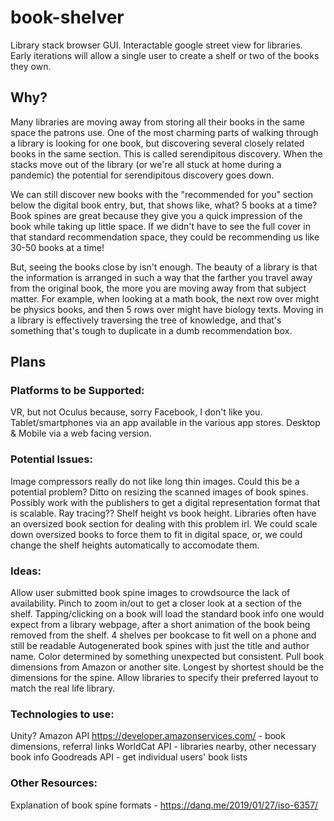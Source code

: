 # book-shelver
Library stack browser GUI. Interactable google street view for libraries. Early iterations will allow a single user to create a shelf or two of the books they own.

## Why?
Many libraries are moving away from storing all their books in the same space the patrons use. One of the most charming parts of walking through a library is looking for one book, but discovering several closely related books in the same section. This is called serendipitous discovery. When the stacks move out of the library (or we're all stuck at home during a pandemic) the potential for serendipitous discovery goes down. 

We can still discover new books with the "recommended for you" section below the digital book entry, but, that shows like, what? 5 books at a time? Book spines are great because they give you a quick impression of the book while taking up little space. If we didn't have to see the full cover in that standard recommendation space, they could be recommending us like 30-50 books at a time!

But, seeing the books close by isn't enough. The beauty of a library is that the information is arranged in such a way that the farther you travel away from the original book, the more you are moving away from that subject matter. For example, when looking at a math book, the next row over might be physics books, and then 5 rows over might have biology texts. Moving in a library is effectively traversing the tree of knowledge, and that's something that's tough to duplicate in a dumb recommendation box.

## Plans

### Platforms to be Supported:
VR, but not Oculus because, sorry Facebook, I don't like you.
Tablet/smartphones via an app available in the various app stores. 
Desktop & Mobile via a web facing version.

### Potential Issues:
Image compressors really do not like long thin images. Could this be a potential problem?
Ditto on resizing the scanned images of book spines. Possibly work with the publishers to get a digital representation format that is scalable. Ray tracing??
Shelf height vs book height. Libraries often have an oversized book section for dealing with this problem irl. We could scale down oversized books to force them to fit in digital space, or, we could change the shelf heights automatically to accomodate them.

### Ideas: 
Allow user submitted book spine images to crowdsource the lack of availability.
Pinch to zoom in/out to get a closer look at a section of the shelf.
Tapping/clicking on a book will load the standard book info one would expect from a library webpage, after a short animation of the book being removed from the shelf.
4 shelves per bookcase to fit well on a phone and still be readable
Autogenerated book spines with just the title and author name. Color determined by something unexpected but consistent.
Pull book dimensions from Amazon or another site. Longest by shortest should be the dimensions for the spine.
Allow libraries to specify their preferred layout to match the real life library.

### Technologies to use:
Unity? 
Amazon API https://developer.amazonservices.com/ - book dimensions, referral links
WorldCat API - libraries nearby, other necessary book info
Goodreads API - get individual users' book lists

### Other Resources:
Explanation of book spine formats - https://danq.me/2019/01/27/iso-6357/
